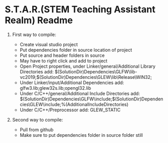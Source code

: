 # S.T.A.R.(STEM Teaching Assistant Realm) Readme
1. First way to compile:
    - Create visual studio project
    - Put dependencies folder in source location of project
    - Put source and header folders in source
    - May have to right click and add to project
    - Open Project properties, under Linker/general/Additional Library Directories add: \$(SolutionDir)Dependencies\GLFW\lib-vc2019;$(SolutionDir)Dependencies\GLEW\lib\Release\WIN32;
    - Under Linker/input/Additional Dependencies add: glfw3.lib;glew32s.lib;opengl32.lib
    - Under C/C++/general/Additional Include Directories add: \$(SolutionDir)Dependencies\GLFW\include;$(SolutionDir)Dependencies\GLEW\include;%(AdditionalIncludeDirectories)
    - Under C/C++/Preprocessor add: GLEW_STATIC

2. Second way to compile:
    - Pull from github
    - Make sure to put dependencies folder in source folder still
